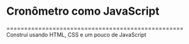 # Cronômetro como JavaScript 
==================================================
Construí usando HTML, CSS e um pouco de JavaScript
